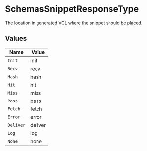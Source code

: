 # SchemasSnippetResponseType

The location in generated VCL where the snippet should be placed.


## Values

| Name      | Value     |
| --------- | --------- |
| `Init`    | init      |
| `Recv`    | recv      |
| `Hash`    | hash      |
| `Hit`     | hit       |
| `Miss`    | miss      |
| `Pass`    | pass      |
| `Fetch`   | fetch     |
| `Error`   | error     |
| `Deliver` | deliver   |
| `Log`     | log       |
| `None`    | none      |